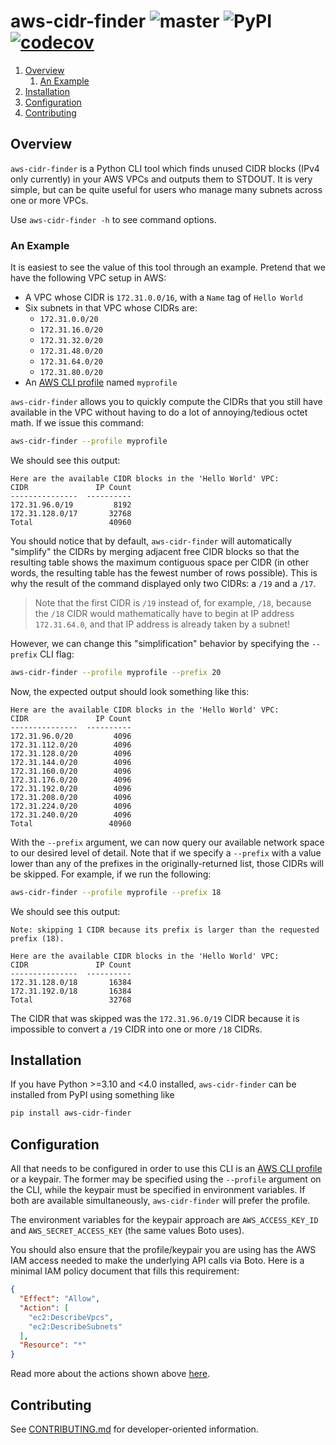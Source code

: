 # aws-cidr-finder ![master](https://github.com/cooperwalbrun/aws-cidr-finder/workflows/master/badge.svg) ![PyPI](https://img.shields.io/pypi/v/aws-cidr-finder) [![codecov](https://codecov.io/gh/cooperwalbrun/aws-cidr-finder/branch/master/graph/badge.svg?token=DRVM149OYQ)](https://codecov.io/gh/cooperwalbrun/aws-cidr-finder)

1. [Overview](#overview)
   1. [An Example](#an-example)
2. [Installation](#installation)
3. [Configuration](#configuration)
4. [Contributing](#contributing)

## Overview

`aws-cidr-finder` is a Python CLI tool which finds unused CIDR blocks (IPv4 only currently) in your
AWS VPCs and outputs them to STDOUT. It is very simple, but can be quite useful for users who manage
many subnets across one or more VPCs.

Use `aws-cidr-finder -h` to see command options.

### An Example

It is easiest to see the value of this tool through an example. Pretend that we have the following
VPC setup in AWS:

* A VPC whose CIDR is `172.31.0.0/16`, with a `Name` tag of `Hello World`
* Six subnets in that VPC whose CIDRs are:
  * `172.31.0.0/20`
  * `172.31.16.0/20`
  * `172.31.32.0/20`
  * `172.31.48.0/20`
  * `172.31.64.0/20`
  * `172.31.80.0/20`
* An [AWS CLI profile](https://docs.aws.amazon.com/cli/latest/userguide/cli-configure-profiles.html)
  named `myprofile`

`aws-cidr-finder` allows you to quickly compute the CIDRs that you still have available in the VPC
without having to do a lot of annoying/tedious octet math. If we issue this command:

```bash
aws-cidr-finder --profile myprofile
```

We should see this output:

```
Here are the available CIDR blocks in the 'Hello World' VPC:
CIDR               IP Count
---------------  ----------
172.31.96.0/19         8192
172.31.128.0/17       32768
Total                 40960
```

You should notice that by default, `aws-cidr-finder` will automatically "simplify" the CIDRs
by merging adjacent free CIDR blocks so that the resulting table shows the maximum contiguous space
per CIDR (in other words, the resulting table has the fewest number of rows possible). This is why
the result of the command displayed only two CIDRs: a `/19` and a `/17`.

>Note that the first CIDR is `/19` instead of, for example, `/18`, because the `/18` CIDR would 
>mathematically have to begin at IP address `172.31.64.0`, and that IP address is already taken by a
>subnet!

However, we can change this "simplification" behavior by specifying the `--prefix` CLI flag:

```bash
aws-cidr-finder --profile myprofile --prefix 20
```

Now, the expected output should look something like this:

```
Here are the available CIDR blocks in the 'Hello World' VPC:
CIDR               IP Count
---------------  ----------
172.31.96.0/20         4096
172.31.112.0/20        4096
172.31.128.0/20        4096
172.31.144.0/20        4096
172.31.160.0/20        4096
172.31.176.0/20        4096
172.31.192.0/20        4096
172.31.208.0/20        4096
172.31.224.0/20        4096
172.31.240.0/20        4096
Total                 40960
```

With the `--prefix` argument, we can now query our available network space to our desired level of
detail. Note that if we specify a `--prefix` with a value lower than any of the prefixes in the
originally-returned list, those CIDRs will be skipped. For example, if we run the following:

```bash
aws-cidr-finder --profile myprofile --prefix 18
```

We should see this output:

```
Note: skipping 1 CIDR because its prefix is larger than the requested prefix (18).

Here are the available CIDR blocks in the 'Hello World' VPC:
CIDR               IP Count
---------------  ----------
172.31.128.0/18       16384
172.31.192.0/18       16384
Total                 32768
```

The CIDR that was skipped was the `172.31.96.0/19` CIDR because it is impossible to convert a `/19`
CIDR into one or more `/18` CIDRs.

## Installation

If you have Python >=3.10 and <4.0 installed, `aws-cidr-finder` can be installed from PyPI using
something like

```bash
pip install aws-cidr-finder
```

## Configuration

All that needs to be configured in order to use this CLI is an
[AWS CLI profile](https://docs.aws.amazon.com/cli/latest/userguide/cli-configure-profiles.html) or
a keypair. The former may be specified using the `--profile` argument on the CLI, while the keypair
must be specified in environment variables. If both are available simultaneously, `aws-cidr-finder`
will prefer the profile.

The environment variables for the keypair approach are `AWS_ACCESS_KEY_ID` and
`AWS_SECRET_ACCESS_KEY` (the same values Boto uses).

You should also ensure that the profile/keypair you are using has the AWS IAM access needed to make
the underlying API calls via Boto. Here is a minimal IAM policy document that fills this
requirement:

```json
{
  "Effect": "Allow",
  "Action": [
    "ec2:DescribeVpcs",
    "ec2:DescribeSubnets"
  ],
  "Resource": "*"
}
```

Read more about the actions shown above
[here](https://docs.aws.amazon.com/service-authorization/latest/reference/list_amazonec2.html).

## Contributing

See [CONTRIBUTING.md](CONTRIBUTING.md) for developer-oriented information.
